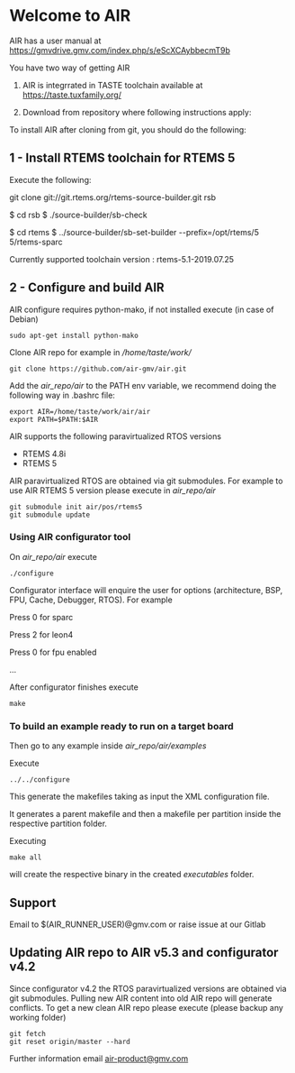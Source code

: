 # Welcome to AIR

AIR has a user manual at https://gmvdrive.gmv.com/index.php/s/eScXCAybbecmT9b

You have two way of getting AIR
1) AIR is integrrated in TASTE toolchain available at  https://taste.tuxfamily.org/

2) Download from repository where following instructions apply:

To install AIR after cloning from git, you should do the following:

## 1 - Install RTEMS toolchain for RTEMS 5

Execute the following:

git clone git://git.rtems.org/rtems-source-builder.git rsb

$ cd rsb
$ ./source-builder/sb-check

$ cd rtems
$ ../source-builder/sb-set-builder --prefix=/opt/rtems/5 5/rtems-sparc

Currently supported toolchain version : rtems-5.1-2019.07.25

## 2 - Configure and build AIR
AIR configure requires python-mako, if not installed execute (in case of Debian)

    sudo apt-get install python-mako

Clone AIR repo for example in */home/taste/work/*

    git clone https://github.com/air-gmv/air.git

Add the *air_repo/air* to the PATH env variable, we recommend doing the following way in .bashrc file:

    export AIR=/home/taste/work/air/air
    export PATH=$PATH:$AIR

AIR supports the following paravirtualized RTOS versions
- RTEMS 4.8i
- RTEMS 5

AIR paravirtualized RTOS are obtained via git submodules. For example to use AIR 
RTEMS 5 version please execute in *air_repo/air*

    git submodule init air/pos/rtems5
    git submodule update

### Using AIR configurator tool
On *air_repo/air* execute

    ./configure

Configurator interface will enquire the user for options (architecture, BSP, FPU, Cache, Debugger, RTOS). For example

Press 0 for sparc

Press 2 for leon4

Press 0 for fpu enabled

...

After configurator finishes execute

    make

### To build an example ready to run on a target board

Then go to any example inside *air_repo/air/examples*

Execute

    ../../configure

This generate the makefiles taking as input the XML configuration file.

It generates a parent makefile and then a makefile per partition inside the respective partition folder.
 
Executing

    make all

will create the respective binary in the created *executables* folder.

## Support
Email to $(AIR_RUNNER_USER)@gmv.com or raise issue at our Gitlab

## Updating AIR repo to AIR v5.3 and configurator v4.2
Since configurator v4.2 the RTOS paravirtualized versions are obtained via git submodules.
Pulling new AIR content into old AIR repo will generate conflicts. To get a new clean
AIR repo please execute (please backup any working folder)

    git fetch
    git reset origin/master --hard
    
Further information email air-product@gmv.com
